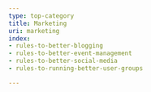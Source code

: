 ```yaml
---
type: top-category
title: Marketing
uri: marketing
index:
- rules-to-better-blogging
- rules-to-better-event-management
- rules-to-better-social-media
- rules-to-running-better-user-groups

---
```


